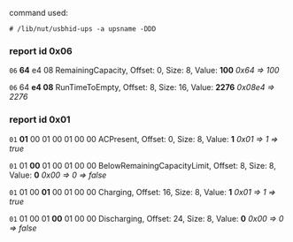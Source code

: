 command used:
```console
# /lib/nut/usbhid-ups -a upsname -DDD
```



### report id 0x06
`06` **64** e4 08
RemainingCapacity, Offset: 0, Size: 8, Value: **100**
_0x64 => 100_

`06` 64 **e4 08**
RunTimeToEmpty, Offset: 8, Size: 16, Value: **2276**
_0x08e4 => 2276_



### report id 0x01
`01` **01** 00 01 00 01 00 00
ACPresent, Offset: 0, Size: 8, Value: **1**
_0x01 => 1 => true_

`01` 01 **00** 01 00 01 00 00
BelowRemainingCapacityLimit, Offset: 8, Size: 8, Value: **0**
_0x00 => 0 => false_

`01` 01 00 **01** 00 01 00 00
Charging, Offset: 16, Size: 8, Value: **1**
_0x01 => 1 => true_

`01` 01 00 01 **00** 01 00 00
Discharging, Offset: 24, Size: 8, Value: **0**
_0x00 => 0 => false_
